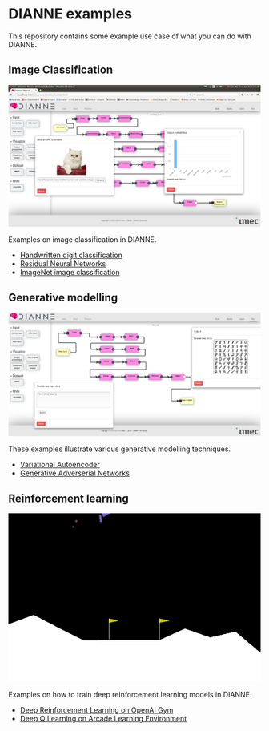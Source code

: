 DIANNE examples
===============

This repository contains some example use case of what you can do with DIANNE.

Image Classification
--------------------

![overfeat example](dianne.examples.overfeat/figures/cat.png)

Examples on image classification in DIANNE.

  * [Handwritten digit classification](dianne.examples.lenet/README.md)
  * [Residual Neural Networks](dianne.examples.resnet/README.md)
  * [ImageNet image classification](dianne.examples.overfeat/README.md)	

Generative modelling
---------------------

![VAE example](dianne.examples.vae/figures/vae.png)

These examples illustrate various generative modelling techniques.

  * [Variational Autoencoder](dianne.examples.vae/README.md)
  * [Generative Adverserial Networks](dianne.examples.gan/README.md)

Reinforcement learning
----------------------

![Deep RL example](dianne.examples.rl.gym/figures/trained.gif)

Examples on how to train deep reinforcement learning models in DIANNE.

  * [Deep Reinforcement Learning on OpenAI Gym](dianne.examples.rl.gym/README.md)
  * [Deep Q Learning on Arcade Learning Environment](dianne.examples.rl.ale/README.md)

